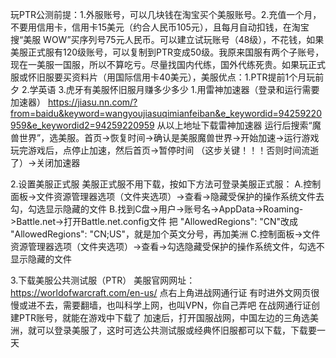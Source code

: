 玩PTR公测前提：1.外服账号，可以几块钱在淘宝买个美服账号。2.充值一个月，不要用信用卡，信用卡15美元（约合人民币105元），且每月自动扣钱，在淘宝搜“美服 WOW”买序列号75元人民币。可以建立试玩账号（48级），不花钱，如果美服正式服有120级账号，可以复制到PTR变成50级。我原来国服有两个子账号，现在一美服一国服，所以不算吃亏。尽量找国内代练，国外代练死贵。如果玩正式服或怀旧服要买资料片（用国际信用卡40美元），美服优点：1.PTR提前1个月玩前夕 2.学英语 3.虎牙有美服怀旧服月赚多少多少
1.用雷神加速器（登录和运行需要加速器）
https://jiasu.nn.com/?from=baidu&keyword=wangyoujiasuqimianfeiban&e_keywordid=94259220959&e_keywordid2=94259220959
从以上地址下载雷神加速器
运行后搜索“魔兽世界”，选美服。首页->恢复时间->确认是美服魔兽世界->开始加速->运行游戏
玩完游戏后，点停止加速，然后首页->暂停时间 （这步关键！！！否则时间流逝了）->关闭加速器

2.设置美服正式服
美服正式服不用下载，按如下方法可登录美服正式服：
A.控制面板->文件资源管理器选项（文件夹选项）->查看->隐藏受保护的操作系统文件去勾，勾选显示隐藏的文件
B.找到C盘->用户->账号名->AppData->Roaming->Battle.net->打开Battle.net.config文件
把 "AllowedRegions": "CN"改成 "AllowedRegions": "CN;US"，就是加个英文分号，再加美洲
C.控制面板->文件资源管理器选项（文件夹选项）->查看->勾选隐藏受保护的操作系统文件，勾选不显示隐藏的文件

3.下载美服公共测试服（PTR）
美服官网网址：https://worldofwarcraft.com/en-us/  点右上角进战网通行证
有时进外文网页很慢或进不去，需要翻墙，也叫科学上网，也叫VPN，你自己弄吧
在战网通行证创建PTR账号，就能在游戏中下载了
加速后，打开国服战网，中国左边的三角选美洲，就可以登录美服了，这时可选公共测试服或经典怀旧服都可以下载，下载要一天
